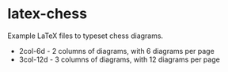 # latex-chess

Example LaTeX files to typeset chess diagrams.

- 2col-6d - 2 columns of diagrams, with 6 diagrams per page
- 3col-12d - 3 columns of diagrams, with 12 diagrams per page
